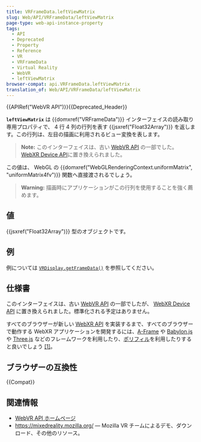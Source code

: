 ```yaml
---
title: VRFrameData.leftViewMatrix
slug: Web/API/VRFrameData/leftViewMatrix
page-type: web-api-instance-property
tags:
  - API
  - Deprecated
  - Property
  - Reference
  - VR
  - VRFrameData
  - Virtual Reality
  - WebVR
  - leftViewMatrix
browser-compat: api.VRFrameData.leftViewMatrix
translation_of: Web/API/VRFrameData/leftViewMatrix
---
```

{{APIRef("WebVR API")}}{{Deprecated_Header}}

**`leftViewMatrix`** は {{domxref("VRFrameData")}} インターフェイスの読み取り専用プロパティで、 4 行 4 列の行列を表す {{jsxref("Float32Array")}} を返します。この行列は、左目の描画に利用されるビュー変換を表します。

> **Note:** このインターフェイスは、古い [WebVR API](https://immersive-web.github.io/webvr/spec/1.1/) の一部でした。 [WebXR Device API](https://immersive-web.github.io/webxr/)に置き換えられました。

この値は、 WebGL の {{domxref("WebGLRenderingContext.uniformMatrix", "uniformMatrix4fv")}} 関数へ直接渡されるでしょう。

> **Warning:** 描画時にアプリケーションがこの行列を使用することを強く薦めます。

## 値

{{jsxref("Float32Array")}} 型のオブジェクトです。

## 例

例については [`VRDisplay.getFrameData()`](/ja/docs/Web/API/VRDisplay/getFrameData#例
) を参照してください。

## 仕様書

このインターフェイスは、古い [WebVR API](https://immersive-web.github.io/webvr/spec/1.1/#interface-vrdisplay) の一部でしたが、 [WebXR Device API](https://immersive-web.github.io/webxr/) に置き換えられました。標準化される予定はありません。

すべてのブラウザーが新しい [WebXR API](/ja/docs/Web/API/WebXR_Device_API/Fundamentals) を実装するまで、すべてのブラウザーで動作する WebXR アプリケーションを開発するには、[A-Frame](https://aframe.io/) や [Babylon.js](https://www.babylonjs.com/) や [Three.js](https://threejs.org/) などのフレームワークを利用したり、[ポリフィル](https://github.com/immersive-web/webxr-polyfill)を利用したりすると良いでしょう [\[1\]](https://developer.oculus.com/documentation/web/port-vr-xr/)。

## ブラウザーの互換性

{{Compat}}

## 関連情報

- [WebVR API ホームページ](/ja/docs/Web/API/WebVR_API)
- <https://mixedreality.mozilla.org/> — Mozilla VR チームによるデモ、ダウンロード、その他のリソース。
